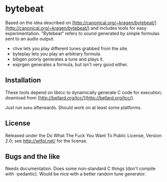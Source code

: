 bytebeat
========

Based on the idea described on
[http://canonical.org/~kragen/bytebeat/](http://canonical.org/~kragen/bytebeat/)
and includes tools for easy experimentation.  "Bytebeat" refers to sound
generated by simple formulas sent to an audio output.

  + clive lets you play different tunes grabbed from the site.
  + byteplay lets you play an arbitrary formula.
  + bibgen poorly generates a tune and plays it.
  + exprgen generates a formula, but isn't very good either.


Installation
------------

These tools depend on libtcc to dynamically generate C code for execution;
download from [http://bellard.org/tcc/](http://bellard.org/tcc/).

Just run `make` afterwards.  Should work on at least some platforms.


License
-------

Released under the Do What The Fuck You Want To Public License, Version 2.0; see
http://wtfpl.net/ for the license.


Bugs and the like
-----------------

Needs documentation.  Does some non-standard C things (don't compile with
-pedantic).  Would be nice with a better random tune generator.
